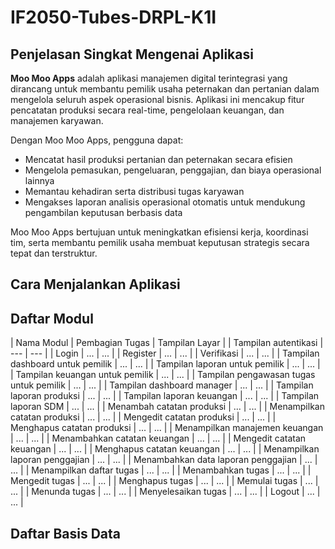 # IF2050-Tubes-DRPL-K1I

## Penjelasan Singkat Mengenai Aplikasi

**Moo Moo Apps** adalah aplikasi manajemen digital terintegrasi yang dirancang untuk membantu pemilik usaha peternakan dan pertanian dalam mengelola seluruh aspek operasional bisnis. Aplikasi ini mencakup fitur pencatatan produksi secara real-time, pengelolaan keuangan, dan manajemen karyawan.

Dengan Moo Moo Apps, pengguna dapat:
- Mencatat hasil produksi pertanian dan peternakan secara efisien
- Mengelola pemasukan, pengeluaran, penggajian, dan biaya operasional lainnya
- Memantau kehadiran serta distribusi tugas karyawan
- Mengakses laporan analisis operasional otomatis untuk mendukung pengambilan keputusan berbasis data

Moo Moo Apps bertujuan untuk meningkatkan efisiensi kerja, koordinasi tim, serta membantu pemilik usaha membuat keputusan strategis secara tepat dan terstruktur.

## Cara Menjalankan Aplikasi

## Daftar Modul
| Nama Modul                              | Pembagian Tugas | Tampilan Layar |
| Tampilan autentikasi                    | --- | --- |
| Login                                   | ... | ... |
| Register                                | ... | ... |
| Verifikasi                              | ... | ... |
| Tampilan dashboard untuk pemilik        | ... | ... |
| Tampilan laporan untuk pemilik          | ... | ... |
| Tampilan keuangan untuk pemilik         | ... | ... |
| Tampilan pengawasan tugas untuk pemilik | ... | ... |
| Tampilan dashboard manager              | ... | ... |
| Tampilan laporan produksi               | ... | ... |
| Tampilan laporan keuangan               | ... | ... |
| Tampilan laporan SDM                    | ... | ... |
| Menambah catatan produksi               | ... | ... |
| Menampilkan catatan produksi            | ... | ... |
| Mengedit catatan produksi               | ... | ... |
| Menghapus catatan produksi              | ... | ... |
| Menampilkan manajemen keuangan          | ... | ... |
| Menambahkan catatan keuangan            | ... | ... |
| Mengedit catatan keuangan               | ... | ... |
| Menghapus catatan keuangan              | ... | ... |
| Menampilkan laporan penggajian          | ... | ... |
| Menambahkan data laporan penggajian     | ... | ... |
| Menampilkan daftar tugas                | ... | ... |
| Menambahkan tugas                       | ... | ... |
| Mengedit tugas                          | ... | ... |
| Menghapus tugas                         | ... | ... |
| Memulai tugas                           | ... | ... |
| Menunda tugas                           | ... | ... |
| Menyelesaikan tugas                     | ... | ... |
| Logout                                  | ... | ... |

## Daftar Basis Data
